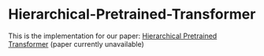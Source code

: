 # Hierarchical-Pretrained-Transformer

This is the implementation for our paper: [Hierarchical Pretrained Transformer](https://zihanwang314.github.io) (paper currently unavailable)